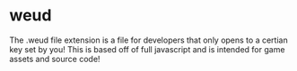 # weud
The .weud file extension is a file for developers that only opens to a certian key set by you! This is based off of full javascript and is intended for game assets and source code!
